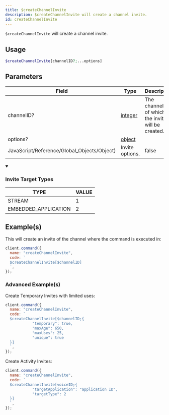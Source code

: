 ```yaml
---
title: $createChannelInvite
description: $createChannelInvite will create a channel invite.
id: createChannelInvite
---
```


`$createChannelInvite` will create a channel invite.

## Usage

```php
$createChannelInvite[channelID?;...options]
```

## Parameters

| Field                                       | Type                                                                                                | Description                                         | Required |
| ------------------------------------------- | --------------------------------------------------------------------------------------------------- | --------------------------------------------------- | :------: |
| channelID?                                  | [integer](https://developer.mozilla.org/en-US/docs/Web/JavaScript/Reference/Global_Objects/Integer) | The channel ID of which the invite will be created. |  false   |
| options?                                    | [object](https://developer.mozilla.org/en-US/docs/Web/JavaScript/Reference/Global_Objects/Object)   |
| JavaScript/Reference/Global_Objects/Object) | Invite options.                                                                                     | false                                               |

<details open>
  <summary><h3> Invite Target Types </h3></summary>

| TYPE                 | VALUE |
| -------------------- | ----- |
| STREAM               | 1     |
| EMBEDDED_APPLICATION | 2     |

</details>

## Example(s)

This will create an invite of the channel where the command is executed in:

```javascript
client.command({
  name: "createChannelInvite",
  code: `
  $createChannelInvite[$channelID]
  `,
});
```

### Advanced Example(s)

Create Temporary Invites with limited uses:

```javascript
client.command({
  name: "createChannelInvite",
  code: `
  $createChannelInvite[$channelID;{
            "temporary": true,
            "maxAge": 650,
            "maxUses": 25,
            "unique": true
  }]
  `,
});
```

Create Activity Invites:

```javascript
client.command({
  name: "createChannelInvite",
  code: `
  $createChannelInvite[voiceID;{
            "targetApplication": "application ID",
            "targetType": 2
  }]
  `,
});
```
